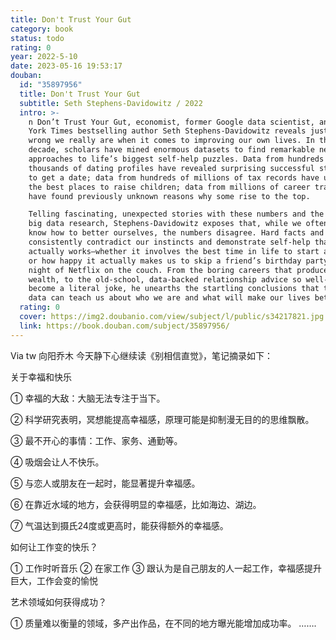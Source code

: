 ```yaml
---
title: Don't Trust Your Gut
category: book
status: todo
rating: 0
year: 2022-5-10
date: 2023-05-16 19:53:17
douban:
  id: "35897956"
  title: Don't Trust Your Gut
  subtitle: Seth Stephens-Davidowitz / 2022
  intro: >-
    n Don’t Trust Your Gut, economist, former Google data scientist, and New
    York Times bestselling author Seth Stephens-Davidowitz reveals just how
    wrong we really are when it comes to improving our own lives. In the past
    decade, scholars have mined enormous datasets to find remarkable new
    approaches to life’s biggest self-help puzzles. Data from hundreds of
    thousands of dating profiles have revealed surprising successful strategies
    to get a date; data from hundreds of millions of tax records have uncovered
    the best places to raise children; data from millions of career trajectories
    have found previously unknown reasons why some rise to the top.

    Telling fascinating, unexpected stories with these numbers and the latest
    big data research, Stephens-Davidowitz exposes that, while we often think we
    know how to better ourselves, the numbers disagree. Hard facts and figures
    consistently contradict our instincts and demonstrate self-help that
    actually works—whether it involves the best time in life to start a business
    or how happy it actually makes us to skip a friend’s birthday party for a
    night of Netflix on the couch. From the boring careers that produce the most
    wealth, to the old-school, data-backed relationship advice so well-worn it’s
    become a literal joke, he unearths the startling conclusions that the right
    data can teach us about who we are and what will make our lives better
  rating: 0
  cover: https://img2.doubanio.com/view/subject/l/public/s34217821.jpg
  link: https://book.douban.com/subject/35897956/
---
```


Via tw 向阳乔木 今天静下心继续读《别相信直觉》，笔记摘录如下：

关于幸福和快乐

① 幸福的大敌：大脑无法专注于当下。

② 科学研究表明，冥想能提高幸福感，原理可能是抑制漫无目的的思维飘散。

③ 最不开心的事情：工作、家务、通勤等。

④ 吸烟会让人不快乐。

⑤ 与恋人或朋友在一起时，能显著提升幸福感。

⑥ 在靠近水域的地方，会获得明显的幸福感，比如海边、湖边。

⑦ 气温达到摄氏24度或更高时，能获得额外的幸福感。

如何让工作变的快乐？

① 工作时听音乐
② 在家工作
③ 跟认为是自己朋友的人一起工作，幸福感提升巨大，工作会变的愉悦

艺术领域如何获得成功？

① 质量难以衡量的领域，多产出作品，在不同的地方曝光能增加成功率。
…….

